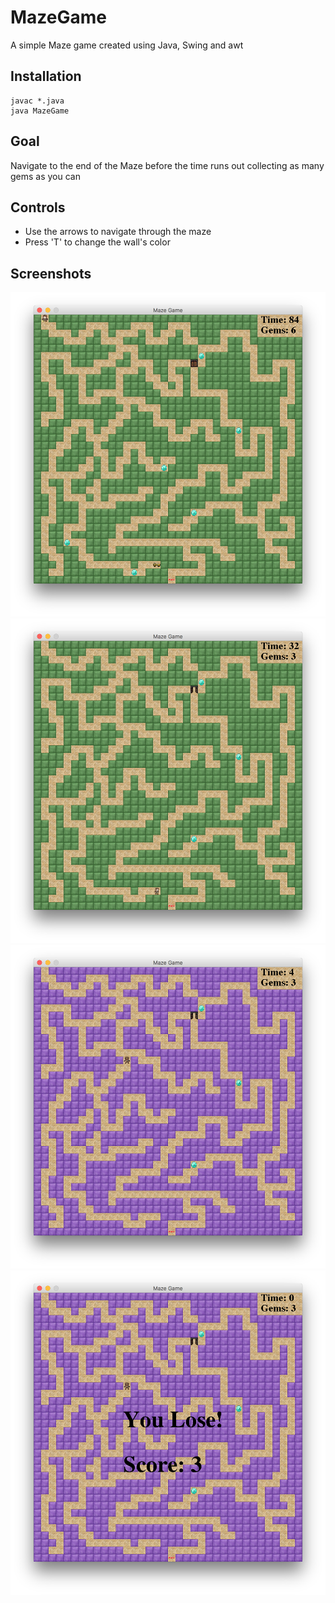 # MazeGame
A simple Maze game created using Java, Swing and awt

## Installation 
```
javac *.java
java MazeGame
```

## Goal
Navigate to the end of the Maze before the time runs out collecting as many gems as you can

## Controls
- Use the arrows to navigate through the maze
- Press 'T' to change the wall's color

## Screenshots
![starting_screen](screenshots/starting_screen.png)
![door_unlocked](screenshots/door_unlocked.png)
![time_running_out](screenshots/time_running_out.png)
![defeat_screen](screenshots/defeat_screen.png)
